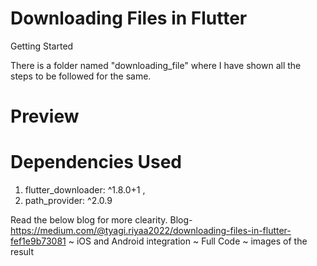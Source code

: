 # Downloading Files in Flutter


 Getting Started

There is a folder named "downloading_file" where I have shown all the steps to be followed for the same.

# Preview


# Dependencies Used
1.  flutter_downloader: ^1.8.0+1 ,
2.  path_provider: ^2.0.9


Read the below blog for more clearity.
 Blog- https://medium.com/@tyagi.riyaa2022/downloading-files-in-flutter-fef1e9b73081
~ iOS and Android integration
~ Full Code
~ images of the result






